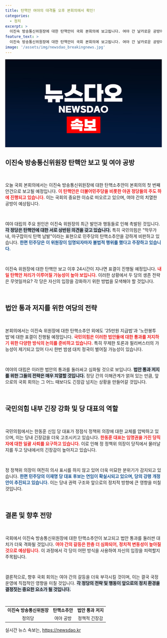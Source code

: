 ```yaml
---
title: 탄핵안 여야의 대격돌 오후 본회의에서 확인!
categories:
  - 정치
excerpt: >
  이진숙 방송통신위원장에 대한 탄핵안이 국회 본회의에 보고됩니다. 여야 간 날카로운 공방이 진행 중이며, 탄핵안 표결은 이르면 내일부터 시작될 전망입니다. 긴박한 정치 상황 속에서 어떻게 전개될지 주목하세요!
feature_text: >
  이진숙 방송통신위원장에 대한 탄핵안이 국회 본회의에 보고됩니다. 여야 간 날카로운 공방이 진행 중이며, 탄핵안 표결은 이르면 내일부터 시작될 전망입니다. 긴박한 정치 상황 속에서 어떻게 전개될지 주목하세요!
image: '/assets/img/newsdao_breakingnews.jpg'
---
```


<p><img src="/assets/img/newsdao_breakingnews.jpg" alt="firstkoreanews 속보" /></p>



<h2 data-ke-size="size26">이진숙 방송통신위원장 탄핵안 보고 및 여야 공방</h2>

<p data-ke-size="size16">&nbsp;</p>

<p>오늘 국회 본회의에서는 이진숙 방송통신위원장에 대한 탄핵소추안이 본회의의 첫 번째 안건으로 보고될 예정입니다. <b><span style="color: #ee2323;">이 탄핵안은 더불어민주당을 비롯한 야권 정당들의 주도 하에 진행되고 있습니다.</span></b> 이는 국회의 중요한 이슈로 떠오르고 있으며, 여야 간의 치열한 공방이 예상됩니다.</p>

<p data-ke-size="size16">&nbsp;</p>

<p>여야 대립의 주요 원인은 이진숙 위원장의 최근 발언과 행동들로 인해 촉발된 것입니다. <b><span style="background-color: #21538527;">각 정당은 탄핵안에 대한 서로 상반된 의견을 갖고 있습니다.</span></b> 특히 국민의힘은 "막무가내, 마구잡이식 탄핵 남발"이라는 표현으로 민주당의 탄핵소추안을 강하게 비판하고 있습니다. <b><span style="color: #1a5490;">한편 민주당은 이 위원장이 임명되자마자 불법적 행위를 했다고 주장하고 있습니다.</span></b></p>

<p data-ke-size="size16">&nbsp;</p>

<p>이진숙 위원장에 대한 탄핵안 보고 이후 24시간이 지나면 표결이 진행될 예정입니다. <b><span style="color: #ee2323;">내일 탄핵안 처리가 이루어질 가능성이 높아 보입니다.</span></b> 이러한 상황에서 두 당의 생존 전략은 무엇일까요? 각 당은 자신의 입장을 강화하기 위한 방법을 모색해야 할 것입니다.</p>

<p data-ke-size="size16">&nbsp;</p>

<h2 data-ke-size="size26">법안 통과 저지를 위한 여당의 전략</h2>

<p data-ke-size="size16">&nbsp;</p>

<p>본회의에서는 이진숙 위원장에 대한 탄핵소추안 외에도 '25만원 지급법'과 '노란봉투법'에 대한 표결이 진행될 예정입니다. <b><span style="color: #ee2323;">국민의힘은 이러한 법안들에 대한 통과를 저지하기 위한 다양한 방식의 논의를 준비하고 있습니다.</span></b> 특히 무제한 토론과 필리버스터의 가능성이 제기되고 있어 다시 한번 밤샘 대치 정국이 벌어질 가능성이 있습니다.</p>

<p data-ke-size="size16">&nbsp;</p>

<p>여야의 대립은 이러한 법안의 통과를 둘러싸고 심화될 것으로 보입니다. <b><span style="background-color: #21538527;">법안 통과 저지를 위한 그들의 전략은 매우 치열할 것입니다.</span></b> 정당 간의 이해관계가 얽혀 있는 만큼, 앞으로의 국회 회의는 그 어느 때보다도 긴장감 넘치는 상황을 만들어갈 것입니다.</p>

<p data-ke-size="size16">&nbsp;</p>

<h2 data-ke-size="size26">국민의힘 내부 긴장 강화 및 당 대표의 역할</h2>

<p data-ke-size="size16">&nbsp;</p>

<p>국민의힘에서는 한동훈 신임 당 대표가 정점식 정책위 의장에 대한 교체를 압박하고 있으며, 이는 당내 긴장감을 더욱 고조시키고 있습니다. <b><span style="color: #ee2323;">한동훈 대표는 임명권을 가진 당직자에 대한 일괄 사퇴를 요구하고 있습니다.</span></b> 이로 인해 정 정책위 의장이 당직에서 물러날지를 두고 당내에서의 긴장감이 높아지고 있습니다.</p>

<p data-ke-size="size16">&nbsp;</p>

<p>정 정책위 의장이 여전히 의사 표시를 하지 않고 있어 더욱 미묘한 분위기가 감지되고 있습니다. <b><span style="color: #1a5490;">한편 민주당의 이재명 당 대표 후보는 연임이 확실시되고 있으며, 당의 강령 개정안이 추진되고 있습니다.</span></b> 이는 당내 권력 구조와 앞으로의 정치적 방향에 큰 영향을 미칠 것입니다.</p>

<p data-ke-size="size16">&nbsp;</p>

<h2 data-ke-size="size26">결론 및 향후 전망</h2>

<p data-ke-size="size16">&nbsp;</p>

<p>국회에서 이진숙 방송통신위원장에 대한 탄핵소추안이 보고되고 법안 통과를 둘러싼 대치가 더욱 격화될 것입니다. <b><span style="color: #ee2323;">여야 간의 갈등은 한층 더 심화되어, 정치적 변동성이 높아질 것으로 예상됩니다.</span></b> 이 과정에서 각 당이 어떤 방식을 사용하여 자신의 입장을 피력할지 주목됩니다.</p>

<p data-ke-size="size16">&nbsp;</p>

<p>결론적으로, 향후 국회 회의는 여야 간의 갈등을 더욱 부각시킬 것이며, 이는 결국 국정 운영에 직접적인 영향을 미칠 것입니다. <b><span style="background-color: #21538527;">각 정당의 전략 및 행동이 앞으로의 정치 환경을 결정짓는 중요한 요소가 될 것입니다.</span></b></p>

<p data-ke-size="size16">&nbsp;</p>

<table>
  <tr>
    <td style="text-align: center; height: 17px;"><b>이진숙 방송통신위원장</b></td>
    <td style="text-align: center; height: 17px;"><b>탄핵소추안</b></td>
    <td style="text-align: center; height: 17px;"><b>법안 통과 저지</b></td>
  </tr>
  <tr>
    <td style="text-align: center; height: 17px;">정의당</td>
    <td style="text-align: center; height: 17px;">여야 공방</td>
    <td style="text-align: center; height: 17px;">정책적 긴장감</td>
  </tr>
</table>


실시간 뉴스 속보는, <a href="https://newsdao.kr" rel="dofollow">https://newsdao.kr</a>


